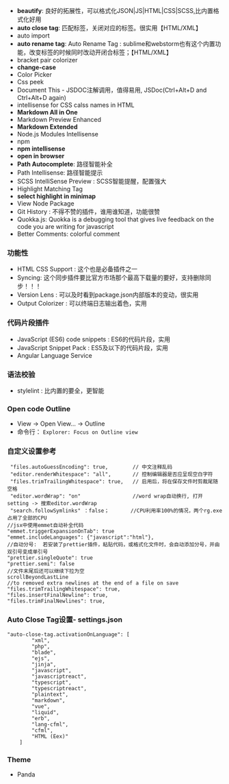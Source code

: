 - **beautify**: 良好的拓展性，可以格式化JSON|JS|HTML|CSS|SCSS,比内置格式化好用
- **auto close tag**: 匹配标签，关闭对应的标签。很实用【HTML/XML】
- auto import
- **auto rename tag**: Auto Rename Tag : sublime和webstorm也有这个内置功能，改变标签的时候同时改动开闭合标签；【HTML/XML】
- bracket pair colorizer
- **change-case**
- Color Picker
- Css peek
- Document This - JSDOC注解调用，值得易用, JSDoc(Ctrl+Alt+D and Ctrl+Alt+D again)
- intellisense for CSS calss names in HTML
- **Markdown All in One**
- Markdown Preview Enhanced
- **Markdown Extended**
- Node.js Modules Intellisense
- npm 
- **npm intellisense**
- **open in browser**
- **Path Autocomplete**: 路径智能补全
- Path Intellisense: 路径智能提示
- SCSS IntelliSense Preview : SCSS智能提醒，配置强大
- Highlight Matching Tag
- **select highlight in minimap**
- View Node Package
- Git History : 不得不赞的插件，谁用谁知道，功能很赞
- Quokka.js:  Quokka is a debugging tool that gives live feedback on the code you are writing for javascript
- Better Comments: colorful comment

### 功能性

- HTML CSS Support : 这个也是必备插件之一
- Syncing: 这个同步插件要比官方市场那个最高下载量的要好，支持删除同步！！！
- Version Lens : 可以及时看到package.json内部版本的变动，很实用
- Output Colorizer : 可以终端日志输出着色，实用

### 代码片段插件

- JavaScript (ES6) code snippets : ES6的代码片段，实用
- JavaScript Snippet Pack : ES5及以下的代码片段，实用
- Angular Language Service

### 语法校验

- stylelint : 比内置的要全，更智能

### Open code Outline

- View → Open View... → Outline
- 命令行： `Explorer: Focus on Outline view`

### 自定义设置参考

```
 "files.autoGuessEncoding": true,        // 中文注释乱码
 "editor.renderWhitespace": "all",       // 控制编辑器是否应呈现空白字符
 "files.trimTrailingWhitespace": true,   // 启用后，将在保存文件时剪裁尾随空格
 "editor.wordWrap": "on"                 //word wrap自动换行, 打开setting -> 搜索editor.wordWrap
 "search.followSymlinks" ：false；       //CPU利用率100%的情况，两个rg.exe占用了全部的CPU    
//jsx中使用emmet自动补全代码
"emmet.triggerExpansionOnTab": true
"emmet.includeLanguages": {"javascript":"html"},
//自动分号:  若安装了prettier插件，粘贴代码，或格式化文件时，会自动添加分号，并由双引号变成单引号
"prettier.singleQuote": true
"prettier.semi": false
//文件末尾后还可以继续下拉为空
scrollBeyondLastLine
//to removed extra newlines at the end of a file on save
"files.trimTrailingWhitespace": true,
"files.insertFinalNewline": true,
"files.trimFinalNewlines": true,
```

### Auto Close Tag设置- settings.json

```
"auto-close-tag.activationOnLanguage": [
        "xml",
        "php",
        "blade",
        "ejs",
        "jinja",
        "javascript",
        "javascriptreact",
        "typescript",
        "typescriptreact",
        "plaintext",
        "markdown",
        "vue",
        "liquid",
        "erb",
        "lang-cfml",
        "cfml",
        "HTML (Eex)"
    ]
```

### Theme

- Panda
